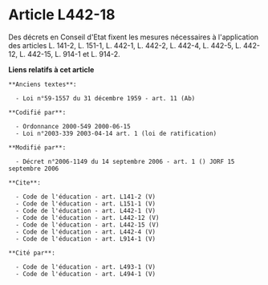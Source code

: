 # Article L442-18

Des décrets en Conseil d'Etat fixent les mesures nécessaires à l'application des articles L. 141-2, L. 151-1, L. 442-1, L.
442-2, L. 442-4, L. 442-5, 
L. 442-12, L. 442-15, L. 914-1 et L. 914-2.

**Liens relatifs à cet article**

	**Anciens textes**:

	  - Loi n°59-1557 du 31 décembre 1959 - art. 11 (Ab)

	**Codifié par**:

	  - Ordonnance 2000-549 2000-06-15
	  - Loi n°2003-339 2003-04-14 art. 1 (loi de ratification)

	**Modifié par**:

	  - Décret n°2006-1149 du 14 septembre 2006 - art. 1 () JORF 15 septembre 2006

	**Cite**:

	  - Code de l'éducation - art. L141-2 (V)
	  - Code de l'éducation - art. L151-1 (V)
	  - Code de l'éducation - art. L442-1 (V)
	  - Code de l'éducation - art. L442-12 (V)
	  - Code de l'éducation - art. L442-15 (V)
	  - Code de l'éducation - art. L442-4 (V)
	  - Code de l'éducation - art. L914-1 (V)

	**Cité par**:

	  - Code de l'éducation - art. L493-1 (V)
	  - Code de l'éducation - art. L494-1 (V)
